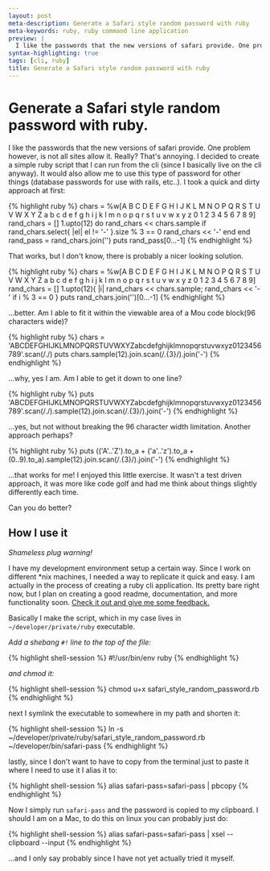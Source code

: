 ```yaml
---
layout: post
meta-description: Generate a Safari style random password with ruby
meta-keywords: ruby, ruby command line application
preview: |
  I like the passwords that the new versions of safari provide. One problem however, is not all sites allow it. Really?
syntax-highlighting: true
tags: [cli, ruby]
title: Generate a Safari style random password with ruby
---
```


# Generate a Safari style random password with ruby.

I like the passwords that the new versions of safari provide. One problem however, is not all sites allow it. Really? That's annoying. I decided to create a simple ruby script that I can run from the cli (since I basically live on the cli anyway). It would also allow me to use this type of password for other things (database passwords for use with rails, etc..). I took a quick and dirty approach at first:

{% highlight ruby %}
chars = %w[A B C D E F G H I J K L M N O P Q R S T U V W X Y Z a b c d e f g h i j k l m n o p q r s t u v w x y z 0 1 2 3 4 5 6 7 8 9]
rand_chars = []
1.upto(12) do
  rand_chars << chars.sample
  if rand_chars.select{ |el| el != '-' }.size % 3 == 0
    rand_chars << '-'
  end
end
rand_pass = rand_chars.join('')
puts rand_pass[0...-1]
{% endhighlight %}

That works, but I don't know, there is probably a nicer looking solution.

{% highlight ruby %}
chars = %w[A B C D E F G H I J K L M N O P Q R S T U V W X Y Z a b c d e f g h i j k l m n o p q r s t u v w x y z 0 1 2 3 4 5 6 7 8 9]
rand_chars = []
1.upto(12){ |i| rand_chars << chars.sample; rand_chars << '-' if i % 3 == 0 }
puts rand_chars.join('')[0...-1]
{% endhighlight %}

...better. Am I able to fit it within the viewable area of a Mou code block(96 characters wide)?

{% highlight ruby %}
chars = 'ABCDEFGHIJKLMNOPQRSTUVWXYZabcdefghijklmnopqrstuvwxyz0123456789'.scan(/./)
puts chars.sample(12).join.scan(/.{3}/).join('-')
{% endhighlight %}

...why, yes I am. Am I able to get it down to one line?

{% highlight ruby %}
puts 'ABCDEFGHIJKLMNOPQRSTUVWXYZabcdefghijklmnopqrstuvwxyz0123456789'.scan(/./).sample(12).join.scan(/.{3}/).join('-')
{% endhighlight %}

...yes, but not without breaking the 96 character width limitation. Another approach perhaps?

{% highlight ruby %}
puts (('A'..'Z').to_a + ('a'..'z').to_a + (0..9).to_a).sample(12).join.scan(/.{3}/).join('-')
{% endhighlight %}

...that works for me! I enjoyed this little exercise. It wasn't a test driven approach, it was more like code golf and had me think about things slightly differently each time.

Can you do better?

## How I use it

_Shameless plug warning!_

I have my development environment setup a certain way. Since I work on different *nix machines, I needed a way to replicate it quick and easy. I am actually in the process of creating a ruby cli application. Its pretty bare right now, but I plan on creating a good readme, documentation, and more functionality soon. <a href="https://github.com/mweppler/dev-env" target="_blank">Check it out and give me some feedback.</a>


Basically I make the script, which in my case lives in `~/developer/private/ruby` executable.

_Add a shebang `#!` line to the top of the file:_

{% highlight shell-session %}
#!/usr/bin/env ruby
{% endhighlight %}

_and chmod it:_

{% highlight shell-session %}
chmod u+x safari_style_random_password.rb
{% endhighlight %}

next I symlink the executable to somewhere in my path and shorten it:

{% highlight shell-session %}
ln -s ~/developer/private/ruby/safari_style_random_password.rb ~/developer/bin/safari-pass
{% endhighlight %}

lastly, since I don't want to have to copy from the terminal just to paste it where I need to use it I alias it to:

{% highlight shell-session %}
alias safari-pass=safari-pass | pbcopy
{% endhighlight %}

Now I simply run `safari-pass` and the password is copied to my clipboard. I should I am on a Mac, to do this on linux you can probably just do:

{% highlight shell-session %}
alias safari-pass=safari-pass | xsel --clipboard --input
{% endhighlight %}

...and I only say probably since I have not yet actually tried it myself.
